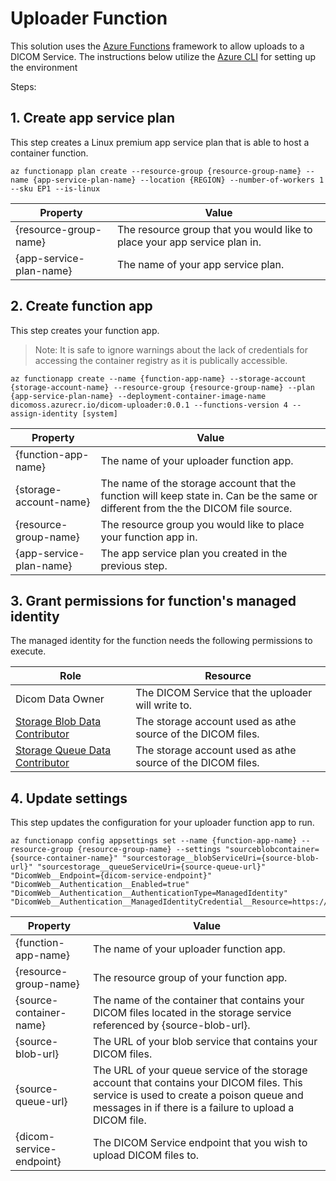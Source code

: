 # Uploader Function

This solution uses the [Azure Functions](https://docs.microsoft.com/en-us/azure/azure-functions/) framework to allow uploads to a DICOM Service. The instructions below utilize the [Azure CLI](https://docs.microsoft.com/en-us/cli/azure/) for setting up the environment

Steps:
## 1. Create app service plan
This step creates a Linux premium app service plan that is able to host a container function.

```
az functionapp plan create --resource-group {resource-group-name} --name {app-service-plan-name} --location {REGION} --number-of-workers 1 --sku EP1 --is-linux
```

| Property | Value |
| --- | --- |
| {resource-group-name} | The resource group that you would like to place your app service plan in. |
| {app-service-plan-name} | The name of your app service plan.

## 2. Create function app
This step creates your function app. 

> Note: It is safe to ignore warnings about the lack of credentials for accessing the container registry as it is publically accessible.

```
az functionapp create --name {function-app-name} --storage-account {storage-account-name} --resource-group {resource-group-name} --plan {app-service-plan-name} --deployment-container-image-name dicomoss.azurecr.io/dicom-uploader:0.0.1 --functions-version 4 --assign-identity [system]
```

| Property | Value |
| --- | --- |
| {function-app-name} | The name of your uploader function app. |
| {storage-account-name} | The name of the storage account that the function will keep state in. Can be the same or different from the the DICOM file source. |
| {resource-group-name} | The resource group you would like to place your function app in. | 
| {app-service-plan-name} | The app service plan you created in the previous step. |

## 3. Grant permissions for function's managed identity

The managed identity for the function needs the following permissions to execute.

| Role | Resource |
| --- | --- |
| Dicom Data Owner | The DICOM Service that the uploader will write to. |
| [Storage Blob Data Contributor](https://docs.microsoft.com/en-us/azure/role-based-access-control/built-in-roles#storage-blob-data-contributor) | The storage account used as athe source of the DICOM files. |
| [Storage Queue Data Contributor](https://docs.microsoft.com/en-us/azure/role-based-access-control/built-in-roles#storage-queue-data-contributor) | The storage account used as athe source of the DICOM files. |


## 4. Update settings
This step updates the configuration for your uploader function app to run. 

```
az functionapp config appsettings set --name {function-app-name} --resource-group {resource-group-name} --settings "sourceblobcontainer={source-container-name}" "sourcestorage__blobServiceUri={source-blob-url}" "sourcestorage__queueServiceUri={source-queue-url}" "DicomWeb__Endpoint={dicom-service-endpoint}" "DicomWeb__Authentication__Enabled=true" "DicomWeb__Authentication__AuthenticationType=ManagedIdentity" "DicomWeb__Authentication__ManagedIdentityCredential__Resource=https://dicom.healthcareapis.azure.com"
```

| Property | Value |
| --- | --- |
| {function-app-name} | The name of your uploader function app. |
| {resource-group-name} | The resource group of your function app. | 
| {source-container-name} | The name of the container that contains your DICOM files located in the storage service referenced by {source-blob-url}. |
| {source-blob-url} | The URL of your blob service that contains your DICOM files. |
| {source-queue-url} | The URL of your queue service of the storage account that contains your DICOM files. This service is used to create a poison queue and messages in if there is a failure to upload a DICOM file. |
| {dicom-service-endpoint} | The DICOM Service endpoint that you wish to upload DICOM files to. |